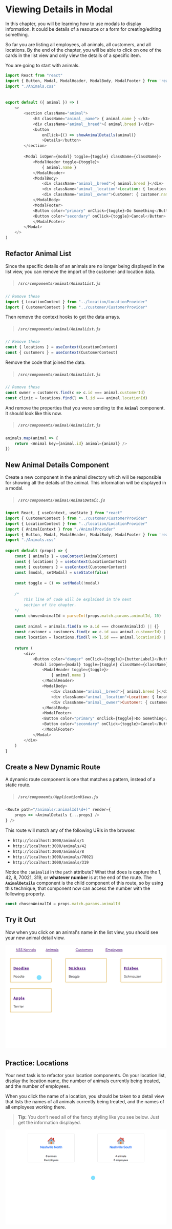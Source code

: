 # Viewing Details in Modal

In this chapter, you will be learning how to use modals to display information. It could be details of a resource or a form for creating/editing something.

So far you are listing all employees, all animals, all customers, and all locations. By the end of the chapter, you will be able to click on one of the cards in the list view and only view the details of a specific item.

You are going to start with animals.

```js
import React from "react"
import { Button, Modal, ModalHeader, ModalBody, ModalFooter } from 'reactstrap';
import "./Animals.css"


export default ({ animal }) => (
    <>
        <section className="animal">
            <h3 className="animal__name"> { animal.name } </h3>
            <div className="animal__breed">{ animal.breed }</div>
            <button
                onClick={() => showAnimalDetails(animal)}
                >Details</button>
        </section>

        <Modal isOpen={modal} toggle={toggle} className={className}>
            <ModalHeader toggle={toggle}>
                { animal.name }
            </ModalHeader>
            <ModalBody>
                <div className="animal__breed">{ animal.breed }</div>
                <div className="animal__location">Location: { location.name }</div>
                <div className="animal__owner">Customer: { customer.name }</div>
            </ModalBody>
            <ModalFooter>
            <Button color="primary" onClick={toggle}>Do Something</Button>{' '}
            <Button color="secondary" onClick={toggle}>Cancel</Button>
            </ModalFooter>
        </Modal>
    </>
)
```

## Refactor Animal List

Since the specific details of an animals are no longer being displayed in the list view, you can remove the import of the customer and location data.

> ##### `/src/components/animal/AnimalList.js`

```js
// Remove these
import { LocationContext } from "../location/LocationProvider"
import { CustomerContext } from "../customer/CustomerProvider"
```

Then remove the context hooks to get the data arrays.

> ##### `/src/components/animal/AnimalList.js`

```js
// Remove these
const { locations } = useContext(LocationContext)
const { customers } = useContext(CustomerContext)
```

Remove the code that joined the data.

> ##### `/src/components/animal/AnimalList.js`

```js
// Remove these
const owner = customers.find(c => c.id === animal.customerId)
const clinic = locations.find(l => l.id === animal.locationId)
```

And remove the properties that you were sending to the **`Animal`** component. It should look like this now.

> ##### `/src/components/animal/AnimalList.js`

```js
animals.map(animal => {
    return <Animal key={animal.id} animal={animal} />
})
```

## New Animal Details Component

Create a new component in the animal directory which will be responsible for showing all the details of the animal. This information will be displayed in a modal.

> ##### `/src/components/animal/AnimalDetail.js`

```js
import React, { useContext, useState } from "react"
import { CustomerContext } from "../customer/CustomerProvider"
import { LocationContext } from "../location/LocationProvider"
import { AnimalContext } from "./AnimalProvider"
import { Button, Modal, ModalHeader, ModalBody, ModalFooter } from 'reactstrap';
import "./Animals.css"

export default (props) => {
    const { animals } = useContext(AnimalContext)
    const { locations } = useContext(LocationContext)
    const { customers } = useContext(CustomerContext)
    const [modal, setModal] = useState(false)

    const toggle = () => setModal(!modal)

    /*
        This line of code will be explained in the next
        section of the chapter.
    */
    const chosenAnimalId = parseInt(props.match.params.animalId, 10)

    const animal = animals.find(a => a.id === chosenAnimalId) || {}
    const customer = customers.find(c => c.id === animal.customerId) || {}
    const location = locations.find(l => l.id === animal.locationId) || {}

    return (
        <div>
            <Button color="danger" onClick={toggle}>{buttonLabel}</Button>
            <Modal isOpen={modal} toggle={toggle} className={className}>
                <ModalHeader toggle={toggle}>
                    { animal.name }
                </ModalHeader>
                <ModalBody>
                    <div className="animal__breed">{ animal.breed }</div>
                    <div className="animal__location">Location: { location.name }</div>
                    <div className="animal__owner">Customer: { customer.name }</div>
                </ModalBody>
                <ModalFooter>
                <Button color="primary" onClick={toggle}>Do Something</Button>{' '}
                <Button color="secondary" onClick={toggle}>Cancel</Button>
                </ModalFooter>
            </Modal>
        </div>
    )
}
```

## Create a New Dynamic Route

A dynamic route component is one that matches a pattern, instead of a static route.

> ##### `/src/components/ApplicationViews.js`

```js
<Route path="/animals/:animalId(\d+)" render={
    props => <AnimalDetails {...props} />
} />
```

This route will match any of the following URIs in the browser.

* `http://localhost:3000/animals/1`
* `http://localhost:3000/animals/42`
* `http://localhost:3000/animals/8`
* `http://localhost:3000/animals/70021`
* `http://localhost:3000/animals/319`

Notice the `:animalId` in the `path` attribute? What that does is capture the 1, 42, 8, 70021, 319, or **whatever number** is at the end of the route. The **`AnimalDetails`** component is the child component of this route, so by using this technique, that component now can access the number with the following property.

```js
const chosenAnimalId = props.match.params.animalId
```

## Try it Out

Now when you click on an animal's name in the list view, you should see your new animal detail view.

![image of animal detail view](./images/animal-details.gif)

## Practice: Locations

Your next task is to refactor your location components. On your location list, display the location name, the number of animals currently being treated, and the number of employees.

When you click the name of a location, you should be taken to a detail view that lists the names of all animals currently being treated, and the names of all employees working there.

> **Tip:** You don't need all of the fancy styling like you see below. Just get the information displayed.

![animation of location list and location details](./images/location-details.gif)